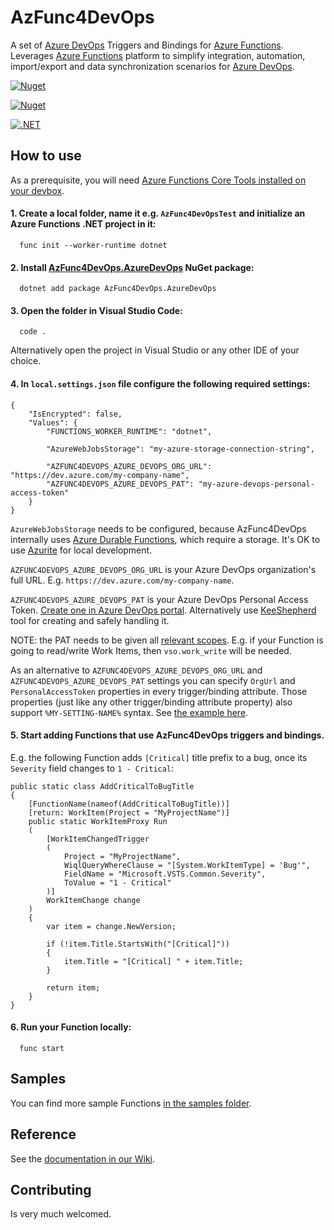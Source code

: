 # AzFunc4DevOps

A set of [Azure DevOps](https://learn.microsoft.com/en-us/azure/devops/user-guide/what-is-azure-devops) Triggers and Bindings for [Azure Functions](https://learn.microsoft.com/en-us/azure/azure-functions/). Leverages [Azure Functions](https://learn.microsoft.com/en-us/azure/azure-functions/) platform to simplify integration, automation, import/export and data synchronization scenarios for [Azure DevOps](https://learn.microsoft.com/en-us/azure/devops/user-guide/what-is-azure-devops).

[<img alt="Nuget" src="https://img.shields.io/nuget/v/AzFunc4DevOps.AzureDevOps?label=current%20version">](https://www.nuget.org/profiles/AzFunc4DevOps) 

[<img alt="Nuget" src="https://img.shields.io/nuget/v/AzFunc4DevOps.AzureDevOps?label=nuget%20downloads">](https://www.nuget.org/profiles/AzFunc4DevOps)

[![.NET](https://github.com/scale-tone/AzFunc4DevOps/actions/workflows/dotnet.yml/badge.svg)](https://github.com/scale-tone/AzFunc4DevOps/actions/workflows/dotnet.yml)

## How to use

As a prerequisite, you will need [Azure Functions Core Tools installed on your devbox](https://learn.microsoft.com/en-us/azure/azure-functions/functions-run-local#install-the-azure-functions-core-tools).

#### 1. Create a local folder, name it e.g. `AzFunc4DevOpsTest` and initialize an Azure Functions .NET project in it:
``` 
  func init --worker-runtime dotnet
```

#### 2. Install [AzFunc4DevOps.AzureDevOps](https://www.nuget.org/packages/AzFunc4DevOps.AzureDevOps) NuGet package:
```
  dotnet add package AzFunc4DevOps.AzureDevOps
```

#### 3. Open the folder in Visual Studio Code:
```
  code .
```
Alternatively open the project in Visual Studio or any other IDE of your choice.

#### 4. In `local.settings.json` file configure the following required settings:
```
{
    "IsEncrypted": false,
    "Values": {
        "FUNCTIONS_WORKER_RUNTIME": "dotnet",

        "AzureWebJobsStorage": "my-azure-storage-connection-string",

        "AZFUNC4DEVOPS_AZURE_DEVOPS_ORG_URL": "https://dev.azure.com/my-company-name",
        "AZFUNC4DEVOPS_AZURE_DEVOPS_PAT": "my-azure-devops-personal-access-token"
    }
}
```
  
  `AzureWebJobsStorage` needs to be configured, because AzFunc4DevOps internally uses [Azure Durable Functions](https://learn.microsoft.com/en-us/azure/azure-functions/durable/durable-functions-overview), which require a storage. It's OK to use [Azurite](https://learn.microsoft.com/en-us/azure/storage/common/storage-use-azurite) for local development.
  
  `AZFUNC4DEVOPS_AZURE_DEVOPS_ORG_URL` is your Azure DevOps organization's full URL. E.g. `https://dev.azure.com/my-company-name`.
  
  `AZFUNC4DEVOPS_AZURE_DEVOPS_PAT` is your Azure DevOps Personal Access Token. [Create one in Azure DevOps portal](https://learn.microsoft.com/en-us/azure/devops/organizations/accounts/use-personal-access-tokens-to-authenticate#create-a-pat). Alternatively use [KeeShepherd](https://marketplace.visualstudio.com/items?itemName=kee-shepherd.kee-shepherd-vscode) tool for creating and safely handling it. 
    
  NOTE: the PAT needs to be given all [relevant scopes](https://learn.microsoft.com/en-us/azure/devops/integrate/get-started/authentication/oauth?view=azure-devops#scopes). E.g. if your Function is going to read/write Work Items, then `vso.work_write` will be needed.
  
  As an alternative to `AZFUNC4DEVOPS_AZURE_DEVOPS_ORG_URL` and `AZFUNC4DEVOPS_AZURE_DEVOPS_PAT` settings you can specify `OrgUrl` and `PersonalAccessToken` properties in every trigger/binding attribute. Those properties (just like any other trigger/binding attribute property) also support `%MY-SETTING-NAME%` syntax. See [the example here](https://github.com/scale-tone/AzFunc4DevOps/blob/main/samples/CloneBugsIntoDifferentOrg.cs#L23).


#### 5. Start adding Functions that use AzFunc4DevOps triggers and bindings. 
  E.g. the following Function adds `[Critical]` title prefix to a bug, once its `Severity` field changes to `1 - Critical`:
```
public static class AddCriticalToBugTitle
{
    [FunctionName(nameof(AddCriticalToBugTitle))]
    [return: WorkItem(Project = "MyProjectName")]
    public static WorkItemProxy Run
    (
        [WorkItemChangedTrigger
        (
            Project = "MyProjectName",
            WiqlQueryWhereClause = "[System.WorkItemType] = 'Bug'",
            FieldName = "Microsoft.VSTS.Common.Severity",
            ToValue = "1 - Critical"
        )]
        WorkItemChange change
    )
    {
        var item = change.NewVersion;

        if (!item.Title.StartsWith("[Critical]"))
        {
            item.Title = "[Critical] " + item.Title;
        }

        return item;
    }
}
```

#### 6. Run your Function locally:
```
  func start
```

## Samples

You can find more sample Functions [in the samples folder](https://github.com/scale-tone/AzFunc4DevOps/tree/main/samples#azfunc4devopsazuredevops-samples).


## Reference

See the [documentation in our Wiki](https://github.com/scale-tone/AzFunc4DevOps/wiki).


## Contributing

Is very much welcomed.
